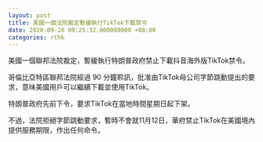 ```yaml
---
layout: post
title: 美國一個法院裁定暫緩執行TikTok下載禁令
date: 2020-09-28 09:25:32.000000000 +08:00
categories: rthk
---
```


美國一個聯邦法院裁定，暫緩執行特朗普政府禁止下載抖音海外版TikTok禁令。

哥倫比亞特區聯邦法院經過 90 分鐘聆訊，批准由TikTok母公司字節跳動提出的要求，意味美國用戶可以繼續下載並使用TikTok。

特朗普政府先前下令，要求TikTok在當地時間星期日起下架。

不過，法院拒絕字節跳動要求，暫時不會就11月12日，華府禁止TikTok在美國境內提供服務期限，作出任何命令。
